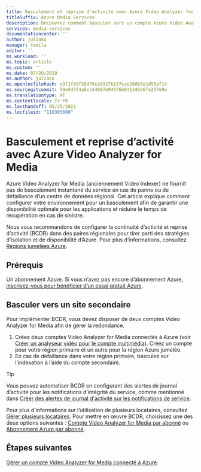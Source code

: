 ```yaml
---
title: Basculement et reprise d’activité avec Azure Video Analyzer for Media (anciennement Video Indexer)
titleSuffix: Azure Media Services
description: Découvrez comment basculer vers un compte Azure Video Analyzer for Media (anciennement Video Indexer) secondaire en cas de défaillance d’un centre de données régional ou de sinistre.
services: media-services
documentationcenter: ''
author: juliako
manager: femila
editor: ''
ms.workload: ''
ms.topic: article
ms.custom: ''
ms.date: 07/29/2019
ms.author: juliako
ms.openlocfilehash: e3f1f09f58d79ce3927b137cae20db5e1d55af14
ms.sourcegitcommit: 58e5d3f4a6cb44607e946f6b931345b6fe237e0e
ms.translationtype: HT
ms.contentlocale: fr-FR
ms.lasthandoff: 05/25/2021
ms.locfileid: "110385608"
---
```

# <a name="video-analyzer-for-media-failover-and-disaster-recovery"></a>Basculement et reprise d’activité avec Azure Video Analyzer for Media

Azure Video Analyzer for Media (anciennement Video Indexer) ne fournit pas de basculement instantané du service en cas de panne ou de défaillance d’un centre de données régional. Cet article explique comment configurer votre environnement pour un basculement afin de garantir une disponibilité optimale pour les applications et réduire le temps de récupération en cas de sinistre.

Nous vous recommandons de configurer la continuité d’activité et reprise d’activité (BCDR) dans des paires régionales pour tirer parti des stratégies d’isolation et de disponibilité d’Azure. Pour plus d’informations, consultez [Régions jumelées Azure](../../best-practices-availability-paired-regions.md).

## <a name="prerequisites"></a>Prérequis

Un abonnement Azure. Si vous n’avez pas encore d’abonnement Azure, [inscrivez-vous pour bénéficier d’un essai gratuit Azure](https://azure.microsoft.com/free/).

## <a name="failover-to-a-secondary-account"></a>Basculer vers un site secondaire

Pour implémenter BCDR, vous devez disposer de deux comptes Video Analyzer for Media afin de gérer la redondance.

1. Créez deux comptes Video Analyzer for Media connectés à Azure (voir [Créer un analyseur vidéo pour le compte multimédia](connect-to-azure.md)). Créez un compte pour votre région primaire et un autre pour la région Azure jumelée.
1. En cas de défaillance dans votre région primaire, basculez sur l’indexation à l’aide du compte secondaire.

> [!TIP]
> Vous pouvez automatiser BCDR en configurant des alertes de journal d’activité pour les notifications d’intégrité du service, comme mentionné dans [Créer des alertes de journal d'activité sur les notifications de service](../../service-health/alerts-activity-log-service-notifications-portal.md).

Pour plus d’informations sur l’utilisation de plusieurs locataires, consultez [Gérer plusieurs locataires](manage-multiple-tenants.md). Pour mettre en œuvre BCDR, choisissez une des deux options suivantes : [Compte Video Analyzer for Media par abonné](./manage-multiple-tenants.md#video-analyzer-for-media-account-per-tenant) ou [Abonnement Azure par abonné](./manage-multiple-tenants.md#azure-subscription-per-tenant).

## <a name="next-steps"></a>Étapes suivantes

[Gérer un compte Video Analyzer for Media connecté à Azure](manage-account-connected-to-azure.md).

